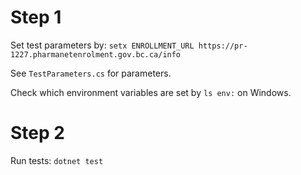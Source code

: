 # Step 1 #

Set test parameters by:  `setx ENROLLMENT_URL https://pr-1227.pharmanetenrolment.gov.bc.ca/info` 

See `TestParameters.cs` for parameters.

Check which environment variables are set by `ls env:` on Windows.


# Step 2 #

Run tests:  `dotnet test`

